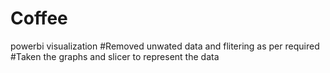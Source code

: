 # Coffee
powerbi visualization
#Removed unwated data and flitering as per required
#Taken the graphs and slicer to represent the data

